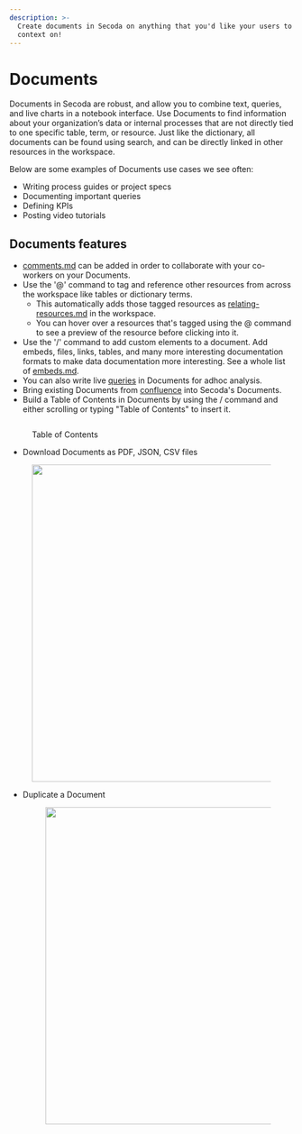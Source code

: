 ```yaml
---
description: >-
  Create documents in Secoda on anything that you'd like your users to have more
  context on!
---
```


# Documents

Documents in Secoda are robust, and allow you to combine text, queries, and live charts in a notebook interface. Use Documents to find information about your organization’s data or internal processes that are not directly tied to one specific table, term, or resource. Just like the dictionary, all documents can be found using search, and can be directly linked in other resources in the workspace.

Below are some examples of Documents use cases we see often:

* Writing process guides or project specs
* Documenting important queries
* Defining KPIs
* Posting video tutorials

## Documents features

* [comments.md](comments.md "mention") can be added in order to collaborate with your co-workers on your Documents.
* Use the '@' command to tag and reference other resources from across the workspace like tables or dictionary terms.&#x20;
  * This automatically adds those tagged resources as [relating-resources.md](../../resource-and-metadata-management/relating-resources.md "mention") in the workspace.
  * You can hover over a resources that's tagged using the @ command to see a preview of the resource before clicking into it.
* Use the '/' command to add custom elements to a document. Add embeds, files, links, tables, and many more interesting documentation formats to make data documentation more interesting. See a whole list of [embeds.md](../embeds.md "mention").
* You can also write live [queries](../queries/ "mention") in Documents for adhoc analysis.
* Bring existing Documents from [confluence](../../integrations/productivity-tools/confluence/ "mention") into Secoda's Documents.
* Build a Table of Contents in Documents by using the / command and either scrolling or typing "Table of Contents" to insert it.&#x20;

<figure><img src="../../.gitbook/assets/Screenshot 2024-03-25 at 4.37.52 PM.png" alt=""><figcaption><p>Table of Contents</p></figcaption></figure>

* Download Documents as PDF, JSON, CSV files

<figure><img src="../../.gitbook/assets/Screenshot 2024-04-12 at 10.14.51 AM.png" alt="" width="563"><figcaption></figcaption></figure>

*   Duplicate a Document

    <figure><img src="../../.gitbook/assets/Screenshot 2024-04-12 at 10.12.55 AM.png" alt="" width="563"><figcaption></figcaption></figure>

